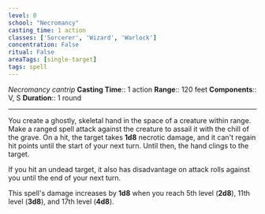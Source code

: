 ```yaml
---
level: 0
school: "Necromancy"
casting_time: 1 action
classes: ['Sorcerer', 'Wizard', 'Warlock']
concentration: False
ritual: False
areaTags: [single-target]
tags: spell
---
```


_Necromancy cantrip_
**Casting Time**:: 1 action
**Range**:: 120 feet
**Components**:: V, S
**Duration**:: 1 round

---

You create a ghostly, skeletal hand in the space of a creature within range. Make a ranged spell attack against the creature to assail it with the chill of the grave. On a hit, the target takes **1d8** necrotic damage, and it can't regain hit points until the start of your next turn. Until then, the hand clings to the target.

If you hit an undead target, it also has disadvantage on attack rolls against you until the end of your next turn.

This spell's damage increases by **1d8** when you reach 5th level (**2d8**), 11th level (**3d8**), and 17th level (**4d8**).



